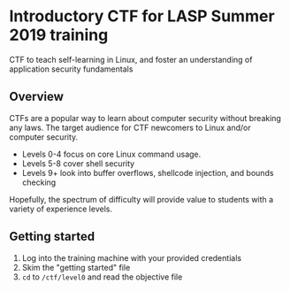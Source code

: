 # Introductory CTF for LASP Summer 2019 training
CTF to teach self-learning in Linux, and foster an understanding of application
security fundamentals

## Overview
CTFs are a popular way to learn about computer security without breaking any
laws. The target audience for CTF newcomers to Linux and/or computer security.
- Levels 0-4 focus on core Linux command usage.
- Levels 5-8 cover shell security
- Levels 9+ look into buffer overflows, shellcode injection, and bounds checking

Hopefully, the spectrum of difficulty will provide value to students with a
variety of experience levels.

## Getting started
1. Log into the training machine with your provided credentials
2. Skim the "getting started" file
3. `cd` to `/ctf/level0` and read the objective file
